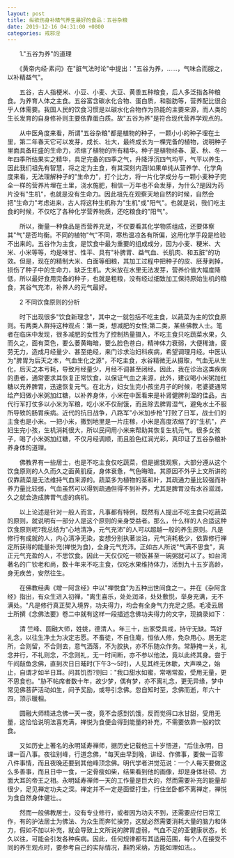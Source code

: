 ```yaml
---
layout: post
title: 纵欲伤身补精气养生最好的食品：五谷杂粮
date: 2019-12-16 04:31:00 +0800
categories: 戒邪淫
---
```


　　1."五谷为养"的道理
　　《黄帝内经·素问》在"脏气法时论"中提出："五谷为养，……，气味合而服之，以补精益气"。
　　五谷，古人指梗米、小豆、小麦、大豆、黄黍五种粮食，后人多泛指各种粮食。为养育人体之主食。五谷富含碳水化合物、蛋白质，和脂肪等，营养配比很合乎人体需要。我国人民的饮食习惯是以碳水化合物作为热能的主要来源，而人类的生长发育的自身修补则主要依靠蛋白质。故"五谷为养"是符合现代营养学观点的。
　　从中医角度来看，所谓"五谷杂粮"都是植物的种子，一颗小小的种子埋在土里，第二年春天它可以发芽，成长、壮大，最终成长为一棵完备的植物，说明种子里面具备旺盛的生命力，浓缩了植物的所有精华。种子是植物经春、夏、秋、冬一年四季所结果实之精华，具足完备的四季之气，升降浮沉四气均平，气平以养生，因此我们祖先有智慧，将之定为主食，有其深刻内涵!如果单纯从营养学、化学角度来看，无法理解种子的"生命力"，打个比方，将一片化学成分与一颗小麦种子完全一样的营养片埋在土里，浇水施肥，相信一万年也不会发芽，为什么?是因为药片没有"生机"，也就是没有生命力。因此祖先在观察天地自然的时候，自然会把"生命力"考虑进来，古人将这种生机称为"生机"或"阳气"。也就是说，我们吃主食的时候，不仅吃了各种化学营养物质，还吃粮食的"阳气"。
　　所以，衡量一种食品是否营养充足，不仅要看其化学物质组成，还要体察其"气"是否均衡。不同的植物"气"不同，寒热温凉各有所偏，这用化学手段是检验不出来的。五谷作为主食，是饮食中最为重要的组成成分，因为小麦、粳米、大米、小米等等，均是味甘、性平、具有"补脾胃、益气血、长肌肉、和五脏"的功效。但是，现在的精制大米、白面等细粮，其加工过程中把种子的皮、胚芽剥掉，损伤了种子中的生命力，缺乏生机。大米放在水里无法发芽，营养价值大幅度降低，所以最好食用完备的种子，也就是粗粮，没有经过细致加工保持原始生机的粮食，其谷气充沛，补养人的元气最好。
　　2 不同饮食原则的分析
　　时下出现很多"饮食新理念"，其中之一就包括不吃主食，以蔬菜为主的饮食原则。有两类人群持这种观点：第一类，想减肥的女性;第二类，某些佛教人士。笔者在临床中发现，很多减肥的女性为了控制热量摄入，不吃主食只吃蔬菜水果，久而久之，面有菜色，要么萎黄晦暗，要么脸色苍白，精神体力衰弱，大便稀溏，疲劳无力，造成月经量少、甚至绝经，来门诊求治妇科疾病，希望调理月经。中医认为"脾胃为后天之本，气血生化之源"，不吃主食，水谷精微无从摄取，气血无从生化，后天之本亏耗，导致月经量少，月经不调甚至闭经。因此，我在诊治这类疾病的患者，通常要求其恢复正常饮食，以保证气血之来源，此外，建议喝小米粥加红糖以充养脾胃，迅速恢复元气。在北方，妇女生完小孩坐月子的时候，老婆婆通常给产妇做小米粥加红糖，以补养身体，小米在中医看来是补肾健脾利湿的佳品，古代行军打仗多以小米为军粮，吃小米不仅耐饿，而且除去脾胃湿气，避免水土不服所导致的肠胃疾病。近代的抗日战争，八路军"小米加步枪"打败了日军，战士们的主食也是小米。一把小米，撒到地里是一片庄稼，小米是高度浓缩了的"生机"，产妇生完小孩，生机消耗很大，所以民间用小米来帮助其恢复生机元气。很多女孩子，喝了小米粥加红糖，不仅月经调顺，而且脸色红润光彩，真印证了五谷杂粮补养身体的道理。
　　佛教界有一些居士，也是不吃主食仅吃蔬菜，但是据我观察，大部分遵从这个饮食原则的人久而久之面黄肌瘦，身体衰惫，气色晦暗。其原因不外乎上文所讲的仅靠蔬菜是无法维持气血来源的。蔬菜多为植物的茎和叶，其疏通力量比较强而补养力量比较弱，气血虽然可以得到疏通但得不到补养，尤其是脾胃没有水谷滋润，久之就会造成脾胃气虚的病机。
　　以上论述是针对一般人而言，凡事都有特例，既然有人提出不吃主食只吃蔬菜的原则，就说明有一部分人是这个原则的亲身受益者。那么，什么样的人合适这种饮食原则呢?我总结为"心地清净，元气充沛"的人可以超越一般的养生原则。凡是修行有成就的人，内心清净无染，妄想分别执著淡泊，元气消耗极少，依靠修行禅定所获得的能量补充(禅悦为食)，全身元气充沛。正如古人所说"气满不思食"，真正元气充盈的人，不思饮食。因此一天仅仅吃一顿饭甚至一碗粥就可以了。如台湾著名的广钦老和尚，数十年来不吃主食，仅吃水果维持体力，活到九十五岁高龄，身无疾苦，安然往生。
　　在佛教经典《增一阿含经》中以"禅悦食"为五种出世间食之一。并在《杂阿含经》指出，有众生进入初禅，"离生喜乐，处处润泽，处处敷悦，举身充满，无不满处。"凡是修行真正契入境界，功夫得力，均会有全身气力充足之感。毛凌云居士所撰《念佛法要》卷二中就有这样一段描述念佛功夫得力的文字，现摘录如下：
　　清 竺峰、圆融大师，姓姚，德清人。年三十，出家受具戒，持守无缺。笃好礼念，以往生净土为决定志愿。不畜徒，不自住庵，恒依人修，免杂用心。居无定所，合则留，不合则去，意气洒落，不为胶执，亦不乐随众作务。常静掩一关，礼念并行，不礼则念，不念则礼，无一时间断，亦不参以他法，竟以此终其身。尝于午间敲鱼念佛，直到次日日晡时(下午3～5时)，人见其终无休歇，大声唤之，始止，自谓才如半日耳。问其饥否?则曰："我口甜水如蜜，常咽常盈，受用无量，更不思食也。"胁不帖席者数十年，故少梦，偶有梦，亦不离礼念，更无异缘，梦中常见佛菩萨活动如生，间予奖励，或导引念佛。忽自知时至，念佛而逝，年六十四，顶示暖相。
　　圆融大师精进念佛一天一夜，竟不会感到饥饿，反而觉得口水甘甜，受用无量，这恰恰说明法喜充满，禅悦为食便会得到能量的补充，不需要依靠一般的饮食。
　　又如历史上著名的永明延寿禅师，据历史记载他三十岁悟道，"后住永明，日课一百八事。夜往别峰，行道念佛，"每天由早到晚，讲经、作佛事，要做一百零八件事情，而且夜晚还要到其他峰顶念佛。明代学者洪觉范说：一个人每天要做这么多善事，而且日中一食，一定骨瘦如柴，结果看到他的画像，却是身体壮硕、方面大耳的帝王之相。永明延寿禅师一天的工作量是巨大的，然而需要补充的能量却很少，足见禅定功夫之深。禅定并不一定是面壁打坐，行住坐卧都不离禅定，禅悦为食自然身体健壮。。
　　然而一般佛教居士，没有专业修行，或者因为功夫不到，还需要应付日常工作，有的护法居士为佛法、为众生而奔忙操劳，这就必然需要消耗大量的脑力和体力，假如不加以补充，就会导致上文所说的脾胃虚弱，气血不足的亚健康状态，长久以往，可能会引发各种疾病。因此，任何规律都有其适用范围，每个人在接受不同的养生观点时，要参考自己的实际情况，斟酌采纳，方能如理如法。。